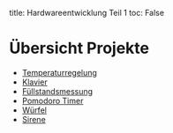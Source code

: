 title: Hardwareentwicklung Teil 1
toc: False

# Übersicht Projekte
* [Temperaturregelung]({filename}temperaturregelung.md)
* [Klavier]({filename}klavier.md)
* [Füllstandsmessung]({filename}fuellstand.md)
* [Pomodoro Timer]({filename}pomodoro.md)
* [Würfel]({filename}wuerfel.md)
* [Sirene]({filename}sirene.md)

<!-- PWM Erzeugung, Verstärker -->

